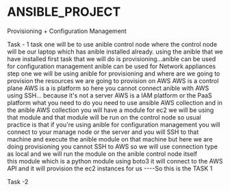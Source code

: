 # ANSIBLE_PROJECT
Provisioning + Configuration Management


Task - 1
task one will be to use anible control node where the control node will be our laptop which has anible installed already. using the anible that we have installed first task that we will do is provisioning...anible can be used for configuration management anible can be used for Network appliances 
step one we will be using anible for provisioning and where are we going to provision the resources we are going to provision on AWS AWS is a control plane AWS is a is platform so here you cannot connect anible with AWS using SSH... because it's not a server AWS is a IAM platform or the PaaS platform what you need to do you need to use ansible AWS collection and in the anible AWS collection you will have a module for ec2 we will be using that module and that module will be run on the control node so usual practice is that if you're using anible for configuration management you will connect to your manage node or the server and you will SSH to that machine and execute the anible module on that machine but here we are doing provisioning you cannot SSH to AWS so we will use connection type as local and we will run the module on the anible control node itself  
this module which is a python module using boto3 it will connect to the AWS API and it will provision the ec2 instances for us ----So this is the TASK 1

Task -2 

